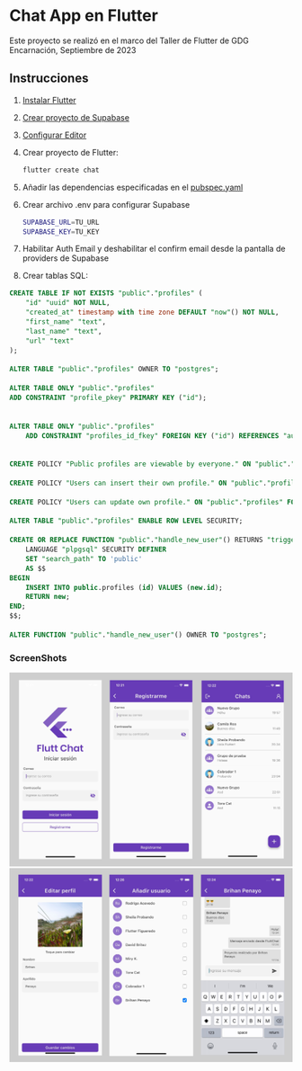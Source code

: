 # Chat App en Flutter

Este proyecto se realizó en el marco del Taller de Flutter de GDG Encarnación, Septiembre de 2023

## Instrucciones

1. [Instalar Flutter](https://docs.flutter.dev/get-started/install)

2. [Crear proyecto de Supabase](https://supabase.com/)

3. [Configurar Editor](https://docs.flutter.dev/get-started/editor)

4. Crear proyecto de Flutter:

    ```bash
    flutter create chat 
    ```

5. Añadir las dependencias especificadas en el [pubspec.yaml](pubspec.yaml)

6. Crear archivo .env para configurar Supabase

    ```bash
    SUPABASE_URL=TU_URL
    SUPABASE_KEY=TU_KEY
    ```

7. Habilitar Auth Email y deshabilitar el confirm email desde la pantalla de providers de Supabase

8. Crear tablas SQL:

```sql
CREATE TABLE IF NOT EXISTS "public"."profiles" (
    "id" "uuid" NOT NULL,
    "created_at" timestamp with time zone DEFAULT "now"() NOT NULL,
    "first_name" "text",
    "last_name" "text",
    "url" "text"
);

ALTER TABLE "public"."profiles" OWNER TO "postgres";

ALTER TABLE ONLY "public"."profiles"
ADD CONSTRAINT "profile_pkey" PRIMARY KEY ("id");


ALTER TABLE ONLY "public"."profiles"
    ADD CONSTRAINT "profiles_id_fkey" FOREIGN KEY ("id") REFERENCES "auth"."users"("id") ON DELETE CASCADE;


CREATE POLICY "Public profiles are viewable by everyone." ON "public"."profiles" FOR SELECT USING (true);

CREATE POLICY "Users can insert their own profile." ON "public"."profiles" FOR INSERT WITH CHECK (("auth"."uid"() = "id"));

CREATE POLICY "Users can update own profile." ON "public"."profiles" FOR UPDATE USING (("auth"."uid"() = "id"));

ALTER TABLE "public"."profiles" ENABLE ROW LEVEL SECURITY;

CREATE OR REPLACE FUNCTION "public"."handle_new_user"() RETURNS "trigger"
    LANGUAGE "plpgsql" SECURITY DEFINER
    SET "search_path" TO 'public'
    AS $$
BEGIN
    INSERT INTO public.profiles (id) VALUES (new.id);
    RETURN new;
END;
$$;

ALTER FUNCTION "public"."handle_new_user"() OWNER TO "postgres";
```

### ScreenShots

![Frame 19](https://github.com/brihanPenayo/flutter-taller/blob/master/assets/images/screenshots/simulatorScreen.jpg?raw=true)
![Frame 19](https://github.com/brihanPenayo/flutter-taller/blob/master/assets/images/screenshots/simulatorScreen2.jpg?raw=true)